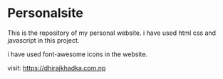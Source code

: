 # Personalsite
This is the repository of my personal website.
i have used html css and javascript in this project.

i have used font-awesome icons in the website.

visit: https://dhirajkhadka.com.np
